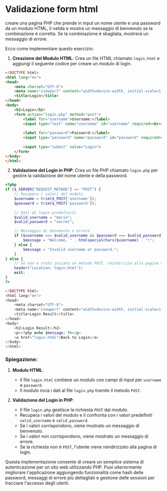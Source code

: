 # Validazione form html

creare una pagina PHP che prende in input un nome utente e una password da un modulo HTML, li valida e mostra un messaggio di benvenuto se la combinazione è corretta. Se la combinazione è sbagliata, mostrerà un messaggio di errore.

Ecco come implementare questo esercizio:

1. **Creazione del Modulo HTML**: Crea un file HTML chiamato `login.html` e aggiungi il seguente codice per creare un modulo di login.

```html
<!DOCTYPE html>
<html lang="en">
<head>
    <meta charset="UTF-8">
    <meta name="viewport" content="width=device-width, initial-scale=1.0">
    <title>Login</title>
</head>
<body>
    <h2>Login</h2>
    <form action="login.php" method="post">
        <label for="username">Username:</label>
        <input type="text" name="username" id="username" required><br><br>
        
        <label for="password">Password:</label>
        <input type="password" name="password" id="password" required><br><br>
        
        <input type="submit" value="Login">
    </form>
</body>
</html>
```

2. **Validazione del Login in PHP**: Crea un file PHP chiamato `login.php` per gestire la validazione del nome utente e della password.

```php
<?php
if ($_SERVER["REQUEST_METHOD"] == "POST") {
    // Recupera i valori del modulo
    $username = trim($_POST['username']);
    $password = trim($_POST['password']);
    
    // Dati di login predefiniti
    $valid_username = "mario";
    $valid_password = "secret";

    // Messaggio di benvenuto o errore
    if ($username === $valid_username && $password === $valid_password) {
        $message = "Welcome, " . htmlspecialchars($username) . "!";
    } else {
        $message = "Invalid username or password.";
    }
} else {
    // Se non è stato inviato un metodo POST, reindirizza alla pagina di login
    header("Location: login.html");
    exit;
}
?>

<!DOCTYPE html>
<html lang="en">
<head>
    <meta charset="UTF-8">
    <meta name="viewport" content="width=device-width, initial-scale=1.0">
    <title>Login Result</title>
</head>
<body>
    <h2>Login Result</h2>
    <p><?php echo $message; ?></p>
    <a href="login.html">Back to Login</a>
</body>
</html>
```

### Spiegazione:

1. **Modulo HTML**:
    - Il file `login.html` contiene un modulo con campi di input per `username` e `password`.
    - Il modulo invia i dati al file `login.php` tramite il metodo `POST`.

2. **Validazione del Login in PHP**:
    - Il file `login.php` gestisce la richiesta `POST` dal modulo.
    - Recupera i valori del modulo e li confronta con i valori predefiniti `valid_username` e `valid_password`.
    - Se i valori corrispondono, viene mostrato un messaggio di benvenuto.
    - Se i valori non corrispondono, viene mostrato un messaggio di errore.
    - Se la richiesta non è `POST`, l'utente viene reindirizzato alla pagina di login.

Questa implementazione consente di creare un semplice sistema di autenticazione per un sito web utilizzando PHP. Puoi ulteriormente migliorare l'applicazione aggiungendo funzionalità come hash delle password, messaggi di errore più dettagliati e gestione delle sessioni per tracciare l'accesso degli utenti.